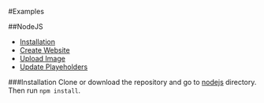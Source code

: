 #Examples

##NodeJS
- [Installation](#installation)
- [Create Website](./nodejs/create-website.jsx)
- [Upload Image](./nodejs/upload-image.jsx)
- [Update Playeholders](./nodejs/update-placeholders.jsx)

###Installation
Clone or download the repository and go to [nodejs](./nodejs) directory. Then run `npm install`.